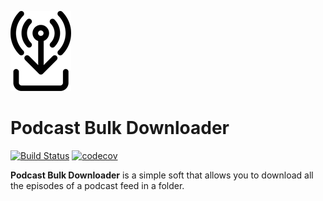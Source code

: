 ![PBD_Logo](src/pdb_logo_small.png)

# Podcast Bulk Downloader
[![Build Status](https://travis-ci.org/cnovel/PodcastBulkDownloader.svg?branch=master)](https://travis-ci.org/cnovel/PodcastBulkDownloader) [![codecov](https://codecov.io/gh/cnovel/PodcastBulkDownloader/branch/master/graph/badge.svg)](https://codecov.io/gh/cnovel/PodcastBulkDownloader)

**Podcast Bulk Downloader** is a simple soft that allows you to download all the episodes of a podcast feed in a folder.